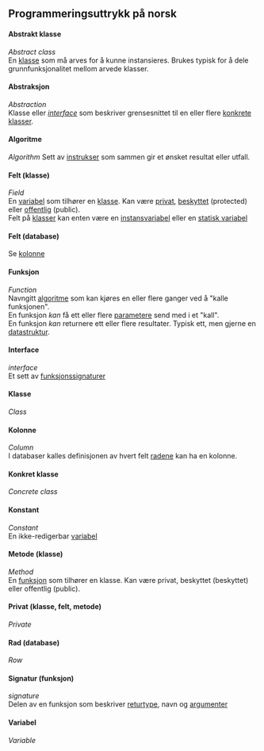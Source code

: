 ## Programmeringsuttrykk på norsk

#### Abstrakt klasse
_Abstract class_  
En [klasse](#klasse) som må arves for å kunne instansieres. Brukes typisk for å dele grunnfunksjonalitet mellom arvede klasser.

#### Abstraksjon
_Abstraction_  
Klasse eller [_interface_](#interface) som beskriver grensesnittet til en eller flere [konkrete klasser](#konkret-klasse).

#### Algoritme
_Algorithm_
Sett av [instrukser](#instruks) som sammen gir et ønsket resultat eller utfall.

#### Felt (klasse)
_Field_  
En [variabel](#variabel) som tilhører en [klasse](#klasse). Kan være [privat](#privat), [beskyttet](#beskyttet) (protected) eller [offentlig](#offentlig) (public).  
Felt på [klasser](#klasse) kan enten være en [instansvariabel](#instansvariabel) eller en [statisk variabel](#statis-variabel)

#### Felt (database)
Se [kolonne](#kolonne)

#### Funksjon
_Function_  
Navngitt [algoritme](#algoritme) som kan kjøres en eller flere ganger ved å "kalle funksjonen".  
En funksjon _kan_ få ett eller flere [parametere](#parameter) send med i et "kall".  
En funksjon _kan_ returnere ett eller flere resultater. Typisk ett, men gjerne en [datastruktur](#datastruktur).

#### Interface
_interface_  
Et sett av [funksjonssignaturer](#signatur-funksjon) 

#### Klasse
_Class_  

#### Kolonne
_Column_  
I databaser kalles definisjonen av hvert felt [radene](#rad) kan ha en kolonne. 

#### Konkret klasse
_Concrete class_  

#### Konstant
_Constant_  
En ikke-redigerbar [variabel](#variabel)

#### Metode (klasse)
_Method_  
En [funksjon](#funksjon) som tilhører en klasse. Kan være privat, beskyttet (beskyttet) eller offentlig (public).

#### Privat (klasse, felt, metode)
_Private_  

#### Rad (database)
_Row_  

#### Signatur (funksjon)
_signature_  
Delen av en funksjon som beskriver [returtype](#returtype), navn og [argumenter](#argument)

#### Variabel
_Variable_  

